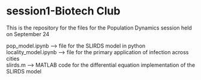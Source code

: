 # session1-Biotech Club


This is the repository for the files for the Population Dynamics session held on September 24       

pop_model.ipynb --> file for the SLIRDS model in python         
locality_model.ipynb --> file for the primary application of infection across cities        
slirds.m --> MATLAB code for the differential equation implementation of the SLIRDS model


